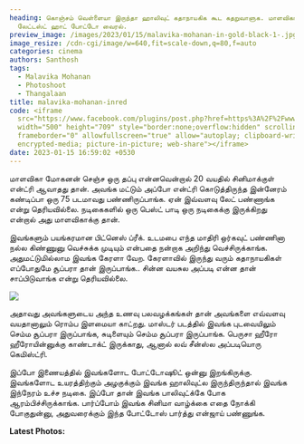 ```yaml
---
heading: கொஞ்சம் வெள்ளையா இருந்தா ஹாலிவுட் கதாநாயகிக கூட கதறுவாளுக. மாளவிகா
  லேட்டஸ்ட் ஹாட் போட்டோ வைரல்.
preview_image: /images/2023/01/15/malavika-mohanan-in-gold-black-1-.jpg
image_resize: /cdn-cgi/image/w=640,fit=scale-down,q=80,f=auto
categories: cinema
authors: Santhosh
tags:
  - Malavika Mohanan
  - Photoshoot
  - Thangalaan
title: malavika-mohanan-inred
code: <iframe
  src="https://www.facebook.com/plugins/post.php?href=https%3A%2F%2Fwww.facebook.com%2Fbujjibabu.buddy%2Fposts%2Fpfbid035X5RooZP21BFmwsN1JgmFmD54vMtibPufWA6hd1n9CvhFLFXaUP3qoPFe3SbCoLvl&show_text=true&width=500"
  width="500" height="709" style="border:none;overflow:hidden" scrolling="no"
  frameborder="0" allowfullscreen="true" allow="autoplay; clipboard-write;
  encrypted-media; picture-in-picture; web-share"></iframe>
date: 2023-01-15 16:59:02 +0530
---
```



மாளவிகா மோகனன் செஞ்ச ஒரு தப்பு என்னவென்றால் 20 வயதில் சினிமாக்குள் என்ட்ரி ஆவாதது தான். அவங்க மட்டும் அப்போ என்ட்ரி கொடுத்திருந்த இன்னேரம் கண்டிப்பா ஒரு 75 படமாவது பண்ணிருப்பாங்க. ஏன் இவ்வளவு லேட் பண்ணாங்க என்று தெரியவில்லை. நடிகைகளில் ஒரு பெஸ்ட் பாடி ஒரு நடிகைக்கு இருக்கிறது என்றால் அது மாளவிகாக்கு தான்.

இவங்களும் பயங்கரமான பிட்னெஸ் ப்ரீக்.  உடமபை எந்த மாதிரி ஒர்கவுட் பண்ணினா நல்ல கிண்ணுனு வெச்சுக்க முடியும் என்பதை  நன்றாக அறிந்து வெச்சிருக்காங்க. அதுமட்டுமில்லாம இவங்க கேரளா வேற. கேரளாவில் இருந்து வரும் கதாநாயகிகள் எப்போதுமே சூப்பரா தான் இருப்பாங்க.. சின்ன வயசுல அப்படி என்ன தான் சாப்பிடுவாங்க என்று தெரியவில்லை.

![](/images/2023/01/15/malavika-mohanan-in-gold-black-2-.jpg)

அதாவது அவங்களுடைய அந்த உணவு பலவழக்கங்கள் தான் அவங்களை எவ்வளவு வயதானாலும் ரொம்ப இளமையா காட்றது. மாஸ்டர் படத்தில் இவங்க புடவையிலும் செம்ம சூப்பரா இருப்பாங்க, சுடிளையும் செம்ம சூப்பரா இருப்பாங்க. பெருசா ஹீரோ ஹீரோயின்னுக்கு காண்டாக்ட் இருக்காது, ஆனால் லவ் சீன்ஸ்ல அப்படியொரு கெமிஸ்ட்ரி. 

இப்போ இணையத்தில் இவங்களோட போட்டோஷூட் ஒன்னு இறங்கிருக்கு. இவங்களோட உயரத்திற்கும் அழகுக்கும் இவங்க ஹாலிவுட்ல இருந்திருந்தால் இவங்க இந்நேரம் உச்ச நடிகை. இப்போ தான் இவங்க பாலிவுட்க்கே போக ஆரம்பிச்சிருக்காங்க. பார்ப்போம் இவங்க சினிமா வாழ்க்கை எதை நோக்கி போகுதுன்னு, அதுவரைக்கும் இந்த போட்டோஸ் பார்த்து என்ஜாய் பண்ணுங்க. 

**L﻿atest Photos:**